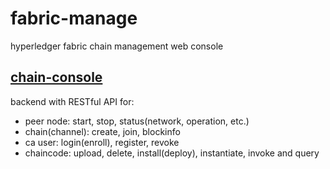 # fabric-manage
hyperledger fabric chain management web console

## [chain-console](./chain-console)

backend with RESTful API for:
  - peer node: start, stop, status(network, operation, etc.)
  - chain(channel): create, join, blockinfo
  - ca user: login(enroll), register, revoke
  - chaincode: upload, delete, install(deploy), instantiate, invoke and query
  
